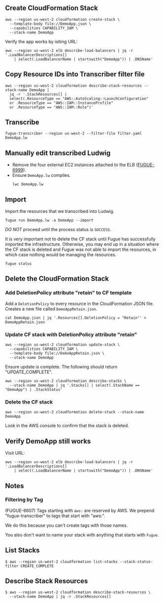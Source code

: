 ## Create CloudFormation Stack

```
aws --region us-west-2 cloudformation create-stack \
  --template-body file://DemoApp.json \
  --capabilities CAPABILITY_IAM \
  --stack-name DemoApp
```

Verify the app works by isiting URL:

```
aws --region us-west-2 elb describe-load-balancers | jq -r '.LoadBalancerDescriptions[]
    | select(.LoadBalancerName | startswith("DemoApp")) | .DNSName'
```

## Copy Resource IDs into Transcriber filter file

```
aws --region us-west-2 cloudformation describe-stack-resources --stack-name DemoApp |
  jq -r '.StackResources[] |
  select(.ResourceType == "AWS::AutoScaling::LaunchConfiguration"
  or .ResourceType == "AWS::IAM::InstanceProfile"
  or .ResourceType == "AWS::IAM::Role")'
```

## Transcribe

```
fugue-transcriber --region us-west-2 --filter-file filter.yaml DemoApp.lw
```

## Manually edit transcribed Ludwig

- Remove the four external EC2 instances attached to the ELB ([FUGUE-6999][0]).
- Ensure `DemoApp.lw` compiles.
     ```
     lwc DemoApp.lw
     ```

## Import

Import the resources that we transcribed into Ludwig.

```
fugue run DemoApp.lw -a DemoApp --import
```

*DO NOT* proceed until the process status is `SUCCESS`.

It is very important not to delete the CF stack until Fugue has successfully imported the
infrastructure. Otherwise, you may end up in a situation where the CF stack is deleted and Fugue was not able
to import the resources, in which case nothing would be managing the resources.

```
fugue status
```

## Delete the CloudFormation Stack

### Add DeletionPolicy attribute "retain" to CF template

Add a `DeletionPolicy` to every resource in the CloudFormation JSON file. Creates a new file called
`DemoAppRetain.json`.

```
cat DemoApp.json | jq '.Resources[].DeletionPolicy = "Retain"' > DemoAppRetain.json
```

### Update CF stack with DeletionPolicy attribute "retain"

```
aws --region us-west-2 cloudformation update-stack \
  --capabilities CAPABILITY_IAM \
  --template-body file://DemoAppRetain.json \
  --stack-name DemoApp
```

Ensure update is complete. The following should return "UPDATE_COMPLETE".

```
aws --region us-west-2 cloudformation describe-stacks \
  --stack-name DemoApp | jq '.Stacks[] | select(.StackName == "DemoApp") | .StackStatus'
```

### Delete the CF stack

```
aws --region us-west-2 cloudformation delete-stack --stack-name DemoApp
```

Look in the AWS console to confirm that the stack is deleted.

## Verify DemoApp still works

Visit URL:

```
aws --region us-west-2 elb describe-load-balancers | jq -r '.LoadBalancerDescriptions[]
    | select(.LoadBalancerName | startswith("DemoApp")) | .DNSName'
```

## Notes

### Filtering by Tag

(FUGUE-6607) Tags starting with `aws:` are reserved by AWS. We prepend "fugue-transcriber" to tags that start
with "aws:".

We do this because you can't create tags with those names.

You also don't want to name your stack with anything that starts with `Fugue`.

## List Stacks

```
$ aws --region us-west-2 cloudformation list-stacks --stack-status-filter CREATE_COMPLETE
```

## Describe Stack Resources
```
$ aws --region us-west-2 cloudformation describe-stack-resources \
  --stack-name DemoApp | jq -r .StackResources[]
```


[0]: https://luminal.atlassian.net/browse/FUGUE-6999
